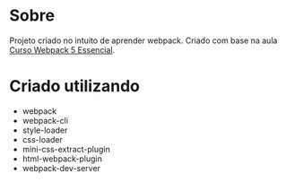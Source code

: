 # Sobre
Projeto criado no intuito de aprender webpack.
Criado com base na aula [Curso Webpack 5 Essencial](https://www.youtube.com/watch?v=bKk_4jtXq0Y&list=WL&index=5).
# Criado utilizando
* webpack
* webpack-cli
* style-loader
* css-loader
* mini-css-extract-plugin
* html-webpack-plugin
* webpack-dev-server
